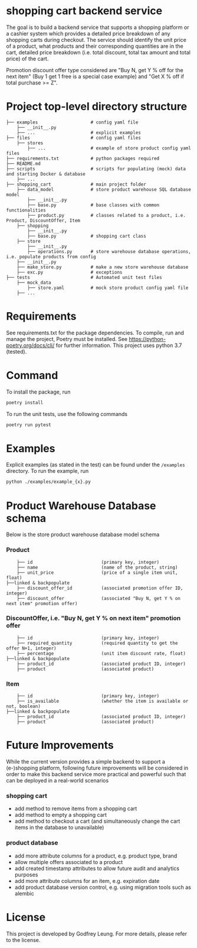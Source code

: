 # shopping cart backend service

The goal is to build a backend service that supports a shopping platform or a cashier system which provides
a detailed price breakdown of any shopping carts during checkout. The service should identify the unit price of a product,
what products and their corresponding quantities are in the cart, detailed price breakdown (i.e. total discount,
total tax amount and total price) of the cart.

Promotion discount offer type considered are "Buy N, get Y % off for the next item" (Buy 1 get 1 free is a special case example)
and "Get X % off if total purchase >= Z".


# Project top-level directory structure

    ├── examples                    # config yaml file
        ├── __init__.py
        ├── ...                     # explicit examples
    ├── files                       # config yaml files
        ├── stores
            ├── ...                 # example of store product config yaml files
    ├── requirements.txt            # python packages required
    ├── README.md
    ├── scripts                     # scripts for populating (mock) data and starting Docker & database
        ├── ...
    ├── shopping_cart               # main project folder
        ├── data_model              # store product warehouse SQL database model
            ├── __init__.py
            ├── base.py             # base classes with common functionalities
            ├── product.py          # classes related to a product, i.e. Product, DiscountOffer, Item
        ├── shopping
            ├── __init__.py
            ├── base.py             # shopping cart class
        ├── store
            ├── __init__.py
            ├── operations.py       # store warehouse database operations, i.e. populate products from config
        ├── __init__.py
        ├── make_store.py           # make a new store warehouse database
        ├── exc.py                  # exceptions
    ├── tests                       # Automated unit test files
        ├── mock_data
            ├── store.yaml          # mock store product config yaml file
        ├── ...


# Requirements

See requirements.txt for the package dependencies. To compile, run and manage the project, Poetry must be installed.
See https://python-poetry.org/docs/cli/ for further information. This project uses python 3.7 (tested).

# Command

To install the package, run

```bash
poetry install
```

To run the unit tests, use the following commands

```bash
poetry run pytest
```

# Examples

Explicit examples (as stated in the test) can be found under the `/examples` directory. To run the example, run
```bash
python ./examples/example_{x}.py
```


# Product Warehouse Database schema

Below is the store product warehouse database model schema

### Product
        ├── id                          (primary key, integer)
        ├── name                        (name of the product, string)
        ├── unit_price                  (price of a single item unit, float)
    ├──linked & backpopulate
        ├── discount_offer_id           (associated promotion offer ID, integer)
        ├── discount_offer              (associated "Buy N, get Y % on next item" promotion offer)

### DiscountOffer, i.e. "Buy N, get Y % on next item" promotion offer
        ├── id                          (primary key, integer)
        ├── required_quantity           (required quantity to get the offer N+1, integer)
        ├── percentage                  (unit item discount rate, float)
    ├──linked & backpopulate
        ├── product_id                  (associated product ID, integer)
        ├── product                     (associated product)

### Item
        ├── id                          (primary key, integer)
        ├── is_available                (whether the item is available or not, boolean)
    ├──linked & backpopulate
        ├── product_id                  (associated product ID, integer)
        ├── product                     (associated product)


# Future Improvements

While the current version provides a simple backend to support a (e-)shopping platform, following future improvements
will be considered in order to make this backend service more practical and powerful such that can be deployed in a
real-world scenarios

### shopping cart
- add method to remove items from a shopping cart
- add method to empty a shopping cart
- add method to checkout a cart (and simultaneously change the cart items in the database to unavailable)

### product database
- add more attribute columns for a product, e.g. product type, brand
- allow multiple offers associated to a product
- add created timestamp attributes to allow future audit and analytics purposes
- add more attribute columns for an item, e.g. expiration date
- add product database version control, e.g. using migration tools such as alembic


# License

This project is developed by Godfrey Leung. For more details, please refer to the license.
